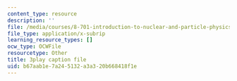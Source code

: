 ```yaml
---
content_type: resource
description: ''
file: /media/courses/8-701-introduction-to-nuclear-and-particle-physics-fall-2020/b67aab1e7a245132a3a320b668418f1e_1jf3xnhKVh4.vtt
file_type: application/x-subrip
learning_resource_types: []
ocw_type: OCWFile
resourcetype: Other
title: 3play caption file
uid: b67aab1e-7a24-5132-a3a3-20b668418f1e
---
```

